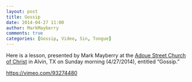 ```yaml
---
layout: post
title: Gossip
date: 2014-04-27 11:00
author: MarkMayberry
comments: true
categories: [Gossip, Video, Sin, Tongue]
---
```

Here is a lesson, presented by Mark Mayberry at the <a href="http://www.ascoc.org/">Adoue Street Church of Christ</a> in Alvin, TX on Sunday morning (4/27/2014), entitled “Gossip.”

https://vimeo.com/93274480

